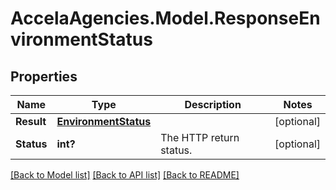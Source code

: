 # AccelaAgencies.Model.ResponseEnvironmentStatus
## Properties

Name | Type | Description | Notes
------------ | ------------- | ------------- | -------------
**Result** | [**EnvironmentStatus**](EnvironmentStatus.md) |  | [optional] 
**Status** | **int?** | The HTTP return status. | [optional] 

[[Back to Model list]](../README.md#documentation-for-models) [[Back to API list]](../README.md#documentation-for-api-endpoints) [[Back to README]](../README.md)

